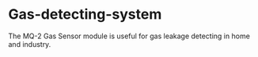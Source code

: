 # Gas-detecting-system
The MQ-2 Gas Sensor module is useful for gas leakage detecting in home and industry.
